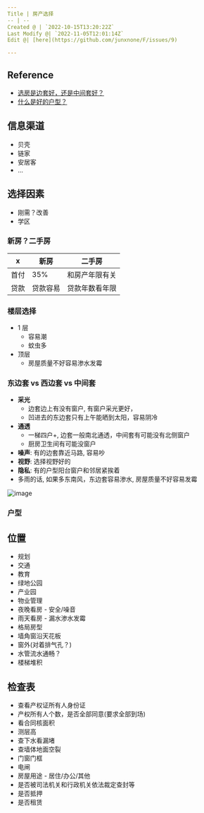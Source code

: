 ```yaml
---
Title | 房产选择
-- | --
Created @ | `2022-10-15T13:20:22Z`
Last Modify @| `2022-11-05T12:01:14Z`
Edit @| [here](https://github.com/junxnone/F/issues/9)

---
```

## Reference

- [选房是边套好，还是中间套好？](https://zhuanlan.zhihu.com/p/55104445)
- [什么是好的户型？](https://www.zhihu.com/question/23622903)


## 信息渠道

- 贝壳
- 链家
- 安居客
- ...

## 选择因素

- 刚需？改善
- 学区

### 新房？二手房

x | 新房 | 二手房
-- | -- | --
首付 | 35% | 和房产年限有关
贷款 | 贷款容易 | 贷款年数看年限

### 楼层选择

- 1 层
  - 容易潮 
  - 蚊虫多
- 顶层
  - 房屋质量不好容易渗水发霉


### 东边套 vs 西边套 vs 中间套

- **采光**
  - 边套边上有没有窗户, 有窗户采光更好，
  - 凹进去的东边套只有上午能晒到太阳，容易阴冷
- **通透**
  - 一梯四户+, 边套一般南北通透，中间套有可能没有北侧窗户
  - 厨房卫生间有可能没窗户
- **噪声**: 有的边套靠近马路, 容易吵
- **视野**: 选择视野好的
- **隐私**: 有的户型阳台窗户和邻居紧挨着
- 多雨的话, 如果多东南风，东边套容易渗水, 房屋质量不好容易发霉

![image](https://user-images.githubusercontent.com/2216970/200117136-37977192-0af8-4231-97aa-682e2dec7c5c.png)

### 户型


## 位置

- 规划
- 交通
- 教育
- 绿地公园
- 产业园
- 物业管理
- 夜晚看房 - 安全/噪音
- 雨天看房 - 漏水渗水发霉
- 格局房型
- 墙角窗沿天花板
- 窗外(对着排气孔？)
- 水管流水通畅？
- 楼梯堆积


## 检查表

- 查看产权证所有人身份证
- 产权所有人个数，是否全部同意(要求全部到场)
- 看合同核面积
- 测层高
- 查下水看漏堵
- 查墙体地面空裂
- 门窗门框
- 电闸
- 房屋用途 - 居住/办公/其他
- 是否被司法机关和行政机关依法裁定查封等
- 是否抵押
- 是否租赁



